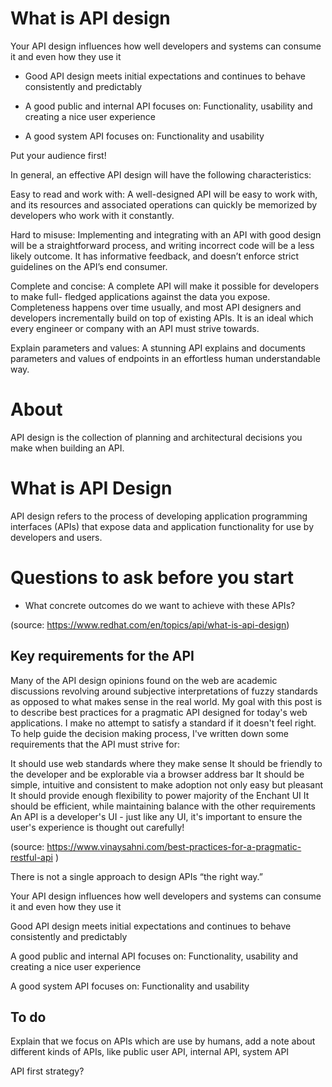 # What is API design

Your API design influences how well developers and systems can consume it and even how they use it

- Good API design meets initial expectations and continues to behave consistently and predictably

- A good public and internal API focuses on: Functionality, usability and creating a nice user experience

- A good system API focuses on: Functionality and usability

Put your audience first!

In general, an effective API design will have the following characteristics:

Easy to read and work with: A well-designed API will be easy to work with, and its resources and associated operations can quickly be memorized by developers who work with it constantly.

Hard to misuse: Implementing and integrating with an API with good design will be a straightforward process, and writing incorrect code will be a less likely outcome. It has informative feedback, and doesn’t enforce strict guidelines on the API’s end consumer.

Complete and concise: A complete API will make it possible for developers to make full- fledged applications against the data you expose. Completeness happens over time usually, and most API designers and developers incrementally build on top of existing APIs. It is an ideal which every engineer or company with an API must strive towards.

Explain parameters and values: A stunning API explains and documents parameters and values of endpoints in an effortless human understandable way.

# About

API design is the collection of planning and architectural decisions you make when building an API.

# What is API Design

API design refers to the process of developing application programming interfaces (APIs) that expose data and application functionality for use by developers and users.

# Questions to ask before you start

- What concrete outcomes do we want to achieve with these APIs?

(source: https://www.redhat.com/en/topics/api/what-is-api-design)

## Key requirements for the API
Many of the API design opinions found on the web are academic discussions revolving around subjective interpretations of fuzzy standards as opposed to what makes sense in the real world. My goal with this post is to describe best practices for a pragmatic API designed for today's web applications. I make no attempt to satisfy a standard if it doesn't feel right. To help guide the decision making process, I've written down some requirements that the API must strive for:

It should use web standards where they make sense
It should be friendly to the developer and be explorable via a browser address bar
It should be simple, intuitive and consistent to make adoption not only easy but pleasant
It should provide enough flexibility to power majority of the Enchant UI
It should be efficient, while maintaining balance with the other requirements
An API is a developer's UI - just like any UI, it's important to ensure the user's experience is thought out carefully!

(source: https://www.vinaysahni.com/best-practices-for-a-pragmatic-restful-api )

There is not a single approach to design APIs “the right way.”

Your API design influences how well developers and systems can consume it and even how they use it

Good API design meets initial expectations and continues to behave consistently and predictably

A good public and internal API focuses on: Functionality, usability and creating a nice user experience

A good system API focuses on: Functionality and usability

## To do

Explain that we focus on APIs which are use by humans, add a note about different kinds of APIs, like public user API, internal API, system API

API first strategy?